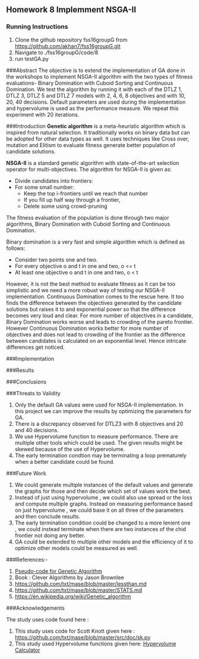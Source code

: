 ## Homework 8 Implemment NSGA-II

### Running Instructions 
  1. Clone the github repository fss16groupG from https://github.com/akhan7/fss16groupG.git
  2. Navigate to ./fss16groupG/code/8
  3. run testGA.py
 
###Abstract
The objective is to extend the implementation of GA done in the workshops to implement NSGA-II algorithm with the two types of fitness evaluations- Binary Domination with Cuboid Sorting and Continuous Domination. We test the algorithm by running it with each of the DTLZ 1, DTLZ 3, DTLZ 5 and DTLZ 7 models with 2, 4, 6, 8 objectives and with 10, 20, 40 decisions. Default parameters are used during the implementation and hypervolume is used as the performance measure. We repeat this experiment with 20 iterations.

###Introduction
**Genetic algorithm** is a meta-heuristic algorithm which is inspired from natural selection. It traditionally works on binary data but can be adopted for other data types as well. It uses techniques like Cross over, mutation and Elitism to evaluate fitness generate better population of candidate solutions.

**NSGA-II** is a standard genetic algorithm with state-of-the-art selection operator for multi-objectives. The algorithm for NSGA-II is given as:
  * Divide candidates into frontiers:
  * For some small number:
    * Keep the top i-frontiers until we reach that number
    * If you fill up half way through a frontier,
    * Delete some using crowd-pruning

The fitness evaluation of the population is done through two major algorithms, Binary Domination with Cuboid Sorting and Continuous Domination. 

Binary domination is a very fast and simple algorithm which is defined as follows:
  * Consider two points one and two.
  * For every objective o and t in one and two, o <= t
  * At least one objective o and t in one and two, o < t

However, it is not the best method to evaluate fitness as it can be too simplistic and we need a more robust way of testing our NSGA-II implementation. Continuous Domination comes to the rescue here. It too finds the difference between the objectives generated by the candidate solutions but raises it to and exponential power so that the difference becomes very loud and clear. For more number of objectives in a candidate, Binary Domination works worse and leads to crowding of the pareto frontier. However Continuous Domination works better for more number of objectives and does not lead to crowding of the frontier as the difference between candidates is calculated on an exponential level. Hence intricate differences get noticed.

###Implementation 


###Results



###Conclusions

###Threats to Validity 
  1. Only the default GA values were used for NSGA-II implementation. In this project we can improve the results by optimizing the parameters for GA.
  2. There is a discrepancy observed for DTLZ3 with 8 objectives and 20 and 40 decisions.
  3. We use Hypervolume function to measure performance. There are multiple other tools which could be used. The given results might 
   be skewed because of the use of Hypervolume. 
  4. The early termination condtion may be terminating a loop prematurely when a better candidate could be found.

###Future Work 
1. We could generate multiple instances of the default values and generate the graphs for those and then decide which 
   set of values work the best. 
2. Instead of just using hypervolume , we could also use spread or the loss and compute multiple graphs. Instead on measuring 
   performance based on just hypervolume , we could base it on all three of the parameters and then conclude results.
3. The early termination condition could be changed to a more lenient one , we could instead terminate when there are two instances
   of the chid frontier not doing any better. 
4. GA could be extended to multiple other models and the efficiency of it to optimize other models could be measured as well. 

###References:-

 1. [Pseudo-code for Genetic Algorithm](http://www.cleveralgorithms.com/nature-inspired/evolution/genetic_algorithm.html)
 2. Book : Clever Algorithms by Jason Brownlee
 3. https://github.com/txt/mase/blob/master/lessthan.md
 4. https://github.com/txt/mase/blob/master/STATS.md
 5. https://en.wikipedia.org/wiki/Genetic_algorithm


###Acknowledgements

   The study uses code found here :
 1.  This study uses code for Scott Knott given here : https://github.com/txt/mase/blob/master/src/doc/sk.py
 2.  This study used Hypervolume functions given here: 
     [Hypervolume Calculator](https://github.com/ai-se/storm/tree/master/PerformanceMetrics) 
